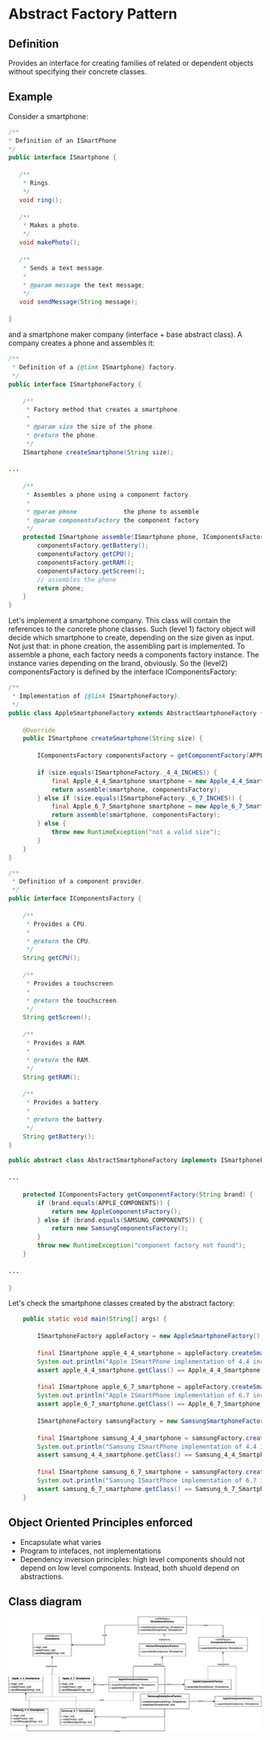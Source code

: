 
# Abstract Factory Pattern

## Definition

Provides an interface for creating families of related or dependent objects without specifying their concrete classes.

## Example

Consider a smartphone:

 ```java
/**
 * Definition of an ISmartPhone
 */
public interface ISmartphone {

    /**
     * Rings.
     */
    void ring();

    /**
     * Makes a photo.
     */
    void makePhoto();

    /**
     * Sends a text message.
     *
     * @param message the text message;
     */
    void sendMessage(String message);

}
 ```

and a smartphone maker company (interface + base abstract class). A company creates a phone and assembles it: 

```java
/**
 * Definition of a {@link ISmartphone} factory.
 */
public interface ISmartphoneFactory {

    /**
     * Factory method that creates a smartphone.
     *
     * @param size the size of the phone.
     * @return the phone.
     */
    ISmartphone createSmartphone(String size);

...

    /**
     * Assembles a phone using a component factory.
     *
     * @param phone             the phone to assemble
     * @param componentsFactory the component factory
     */
    protected ISmartphone assemble(ISmartphone phone, IComponentsFactory componentsFactory) {
        componentsFactory.getBattery();
        componentsFactory.getCPU();
        componentsFactory.getRAM();
        componentsFactory.getScreen();
        // assembles the phone
        return phone;
    }
}
```

Let's implement a smartphone company. This class will contain the references to the concrete phone classes. 
Such (level 1) factory object will decide which smartphone to create, depending on the size given as input. 
Not just that: in phone creation, the assembling part is implemented. To assemble a phone, each factory needs a 
components factory instance. The instance varies depending on the brand, obviously. So the (level2) componentsFactory is 
defined by the interface IComponentsFactory: 

```java
/**
 * Implementation of {@link ISmartphoneFactory}.
 */
public class AppleSmartphoneFactory extends AbstractSmartphoneFactory {

    @Override
    public ISmartphone createSmartphone(String size) {

        IComponentsFactory componentsFactory = getComponentFactory(APPLE_COMPONENTS);

        if (size.equals(ISmartphoneFactory._4_4_INCHES)) {
            final Apple_4_4_Smartphone smartphone = new Apple_4_4_Smartphone();
            return assemble(smartphone, componentsFactory);
        } else if (size.equals(ISmartphoneFactory._6_7_INCHES)) {
            final Apple_6_7_Smartphone smartphone = new Apple_6_7_Smartphone();
            return assemble(smartphone, componentsFactory);
        } else {
            throw new RuntimeException("not a valid size");
        }
    }
}
```

```java
/**
 * Definition of a component provider.
 */
public interface IComponentsFactory {

    /**
     * Provides a CPU.
     *
     * @return the CPU.
     */
    String getCPU();

    /**
     * Provides a touchscreen.
     *
     * @return the touchscreen.
     */
    String getScreen();

    /**
     * Provides a RAM.
     *
     * @return the RAM.
     */
    String getRAM();

    /**
     * Provides a battery.
     *
     * @return the battery.
     */
    String getBattery();
}
```

```java
public abstract class AbstractSmartphoneFactory implements ISmartphoneFactory {

...

    protected IComponentsFactory getComponentFactory(String brand) {
        if (brand.equals(APPLE_COMPONENTS)) {
            return new AppleComponentsFactory();
        } else if (brand.equals(SAMSUNG_COMPONENTS)) {
            return new SamsungComponentsFactory();
        }
        throw new RuntimeException("component factory not found");
    }

...

}
```

Let's check the smartphone classes created by the abstract factory:

```java
    public static void main(String[] args) {

        ISmartphoneFactory appleFactory = new AppleSmartphoneFactory();

        final ISmartphone apple_4_4_smartphone = appleFactory.createSmartphone(_4_4_INCHES);
        System.out.println("Apple ISmartPhone implementation of 4.4 inches smartphone:" + apple_4_4_smartphone.getClass());
        assert apple_4_4_smartphone.getClass() == Apple_4_4_Smartphone.class;

        final ISmartphone apple_6_7_smartphone = appleFactory.createSmartphone(_6_7_INCHES);
        System.out.println("Apple ISmartPhone implementation of 6.7 inches smartphone:" + apple_6_7_smartphone.getClass());
        assert apple_6_7_smartphone.getClass() == Apple_6_7_Smartphone.class;

        ISmartphoneFactory samsungFactory = new SamsungSmartphoneFactory();

        final ISmartphone samsung_4_4_smartphone = samsungFactory.createSmartphone(_4_4_INCHES);
        System.out.println("Samsung ISmartPhone implementation of 4.4 inches smartphone:" + samsung_4_4_smartphone.getClass());
        assert samsung_4_4_smartphone.getClass() == Samsung_4_4_Smartphone.class;

        final ISmartphone samsung_6_7_smartphone = samsungFactory.createSmartphone(_6_7_INCHES);
        System.out.println("Samsung ISmartPhone implementation of 6.7 inches smartphone:" + samsung_6_7_smartphone.getClass());
        assert samsung_6_7_smartphone.getClass() == Samsung_6_7_Smartphone.class;
    }
```

## Object Oriented Principles enforced

* Encapsulate what varies
* Program to intefaces, not implementations
* Dependency inversion principles: high level components should not depend on low level components. Instead, both shuold
depend on abstractions.

## Class diagram

![abstractfactory](./etc/abstractfactory.png "Abstract Factory")
